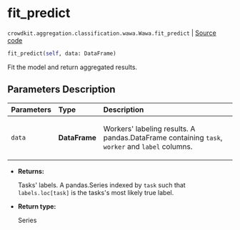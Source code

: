 # fit_predict
`crowdkit.aggregation.classification.wawa.Wawa.fit_predict` | [Source code](https://github.com/Toloka/crowd-kit/blob/v1.1.0.rc2/crowdkit/aggregation/classification/wawa.py#L101)

```python
fit_predict(self, data: DataFrame)
```

Fit the model and return aggregated results.

## Parameters Description

| Parameters | Type | Description |
| :----------| :----| :-----------|
`data`|**DataFrame**|<p>Workers&#x27; labeling results. A pandas.DataFrame containing `task`, `worker` and `label` columns.</p>

* **Returns:**

  Tasks' labels.
A pandas.Series indexed by `task` such that `labels.loc[task]`
is the tasks's most likely true label.

* **Return type:**

  Series
